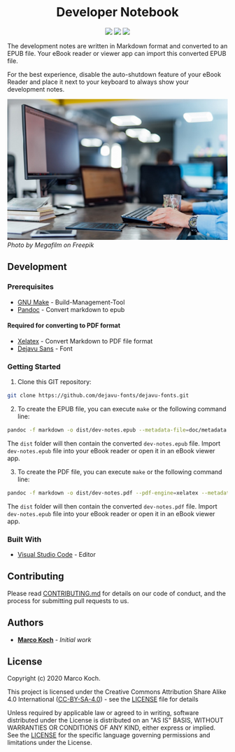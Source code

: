 <h1 align="center">
Developer Notebook
</h1>

<p align="center">
<a href="http://commonmark.org" title="Made with Markdown"><img src="https://img.shields.io/badge/Made%20with-Markdown-1f425f.svg"></a>
<a href="https://github.com/markoch/developer-notebook/commits/" title="Last Commit"><img src="https://img.shields.io/github/last-commit/markoch/developer-notebook?style=flat"></a>
<a href="https://travis-ci.org/markoch/developer-notebook" title="Build Status"><img src="https://travis-ci.org/markoch/developer-notebook.svg?branch=master"></a>
</p>

The development notes are written in Markdown format and converted to an EPUB file. Your eBook reader or viewer app can import this converted EPUB file.

For the best experience, disable the auto-shutdown feature of your eBook Reader and place it next to your keyboard to always show your development notes.

![Ebook Reader](/doc/images/ebook-keyboard.jpg)
*Photo by Megafilm on Freepik*

## Development

### Prerequisites

* [GNU Make](https://www.gnu.org/software/make) -  Build-Management-Tool
* [Pandoc](https://pandoc.org) - Convert markdown to epub

#### Required for converting to PDF format

* [Xelatex](http://www.texts.io/download) - Convert Markdown to PDF file format
* [Dejavu Sans](https://github.com/dejavu-fonts/dejavu-fonts) - Font

### Getting Started

1. Clone this GIT repository:
````sh
git clone https://github.com/dejavu-fonts/dejavu-fonts.git
````

2. To create the EPUB file, you can execute `make` or the following command line:

````sh
pandoc -f markdown -o dist/dev-notes.epub --metadata-file=doc/metadata.yml doc/dev-notes.md --toc --toc-depth=3
````

The `dist` folder will then contain the converted `dev-notes.epub` file. Import `dev-notes.epub` file into your eBook reader or open it in an eBook viewer app.

3. To create the PDF file, you can execute `make` or the following command line:

````sh
pandoc -f markdown -o dist/dev-notes.pdf --pdf-engine=xelatex --metadata-file=doc/metadata.yml doc/dev-notes.md --toc --toc-depth=3
````

The `dist` folder will then contain the converted `dev-notes.pdf` file. Import `dev-notes.epub` file into your eBook reader or open it in an eBook viewer app.

### Built With

* [Visual Studio Code](https://code.visualstudio.com) - Editor

## Contributing

Please read [CONTRIBUTING.md](https://gist.github.com/PurpleBooth/b24679402957c63ec426) for details on our code of conduct, and the process for submitting pull requests to us.

## Authors

* **[Marco Koch](https://github.com/markoch)** - *Initial work*

## License

Copyright (c) 2020 Marco Koch.

This project is licensed under the Creative Commons Attribution Share Alike 4.0 International ([CC-BY-SA-4.0](https://creativecommons.org/licenses/by-sa/4.0)) - see the [LICENSE](LICENSE) file for details

Unless required by applicable law or agreed to in writing, software distributed under the License is distributed on an "AS IS" BASIS, WITHOUT WARRANTIES OR CONDITIONS OF ANY KIND, either express or implied. See the [LICENSE](LICENSE) for the specific language governing permissions and limitations under the License.
